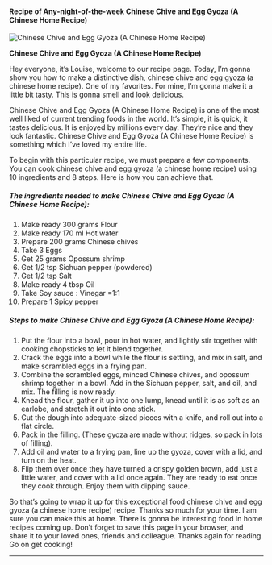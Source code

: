             

#### Recipe of Any-night-of-the-week Chinese Chive and Egg Gyoza (A Chinese Home Recipe)

![Chinese Chive and Egg Gyoza (A Chinese Home Recipe)](https://img-global.cpcdn.com/recipes/5001300967161856/751x532cq70/chinese-chive-and-egg-gyoza-a-chinese-home-recipe-recipe-main-photo.jpg)

**Chinese Chive and Egg Gyoza (A Chinese Home Recipe)**

Hey everyone, it’s Louise, welcome to our recipe page. Today, I’m gonna show you how to make a distinctive dish, chinese chive and egg gyoza (a chinese home recipe). One of my favorites. For mine, I’m gonna make it a little bit tasty. This is gonna smell and look delicious.

Chinese Chive and Egg Gyoza (A Chinese Home Recipe) is one of the most well liked of current trending foods in the world. It’s simple, it is quick, it tastes delicious. It is enjoyed by millions every day. They’re nice and they look fantastic. Chinese Chive and Egg Gyoza (A Chinese Home Recipe) is something which I’ve loved my entire life.

To begin with this particular recipe, we must prepare a few components. You can cook chinese chive and egg gyoza (a chinese home recipe) using 10 ingredients and 8 steps. Here is how you can achieve that.

##### The ingredients needed to make Chinese Chive and Egg Gyoza (A Chinese Home Recipe):

1.  Make ready 300 grams Flour
2.  Make ready 170 ml Hot water
3.  Prepare 200 grams Chinese chives
4.  Take 3 Eggs
5.  Get 25 grams Opossum shrimp
6.  Get 1/2 tsp Sichuan pepper (powdered)
7.  Get 1/2 tsp Salt
8.  Make ready 4 tbsp Oil
9.  Take Soy sauce : Vinegar =1:1
10.  Prepare 1 Spicy pepper

##### Steps to make Chinese Chive and Egg Gyoza (A Chinese Home Recipe):

1.  Put the flour into a bowl, pour in hot water, and lightly stir together with cooking chopsticks to let it blend together.
2.  Crack the eggs into a bowl while the flour is settling, and mix in salt, and make scrambled eggs in a frying pan.
3.  Combine the scrambled eggs, minced Chinese chives, and opossum shrimp together in a bowl. Add in the Sichuan pepper, salt, and oil, and mix. The filling is now ready.
4.  Knead the flour, gather it up into one lump, knead until it is as soft as an earlobe, and stretch it out into one stick.
5.  Cut the dough into adequate-sized pieces with a knife, and roll out into a flat circle.
6.  Pack in the filling. (These gyoza are made without ridges, so pack in lots of filling).
7.  Add oil and water to a frying pan, line up the gyoza, cover with a lid, and turn on the heat.
8.  Flip them over once they have turned a crispy golden brown, add just a little water, and cover with a lid once again. They are ready to eat once they cook through. Enjoy them with dipping sauce.

So that’s going to wrap it up for this exceptional food chinese chive and egg gyoza (a chinese home recipe) recipe. Thanks so much for your time. I am sure you can make this at home. There is gonna be interesting food in home recipes coming up. Don’t forget to save this page in your browser, and share it to your loved ones, friends and colleague. Thanks again for reading. Go on get cooking!

* * *